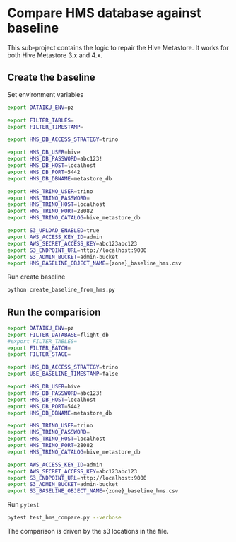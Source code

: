 # Compare HMS database against baseline

This sub-project contains the logic to repair the Hive Metastore. It works for both Hive Metastore 3.x and 4.x. 


## Create the baseline

Set environment variables

```bash
export DATAIKU_ENV=pz

export FILTER_TABLES=
export FILTER_TIMESTAMP=

export HMS_DB_ACCESS_STRATEGY=trino

export HMS_DB_USER=hive
export HMS_DB_PASSWORD=abc123!
export HMS_DB_HOST=localhost
export HMS_DB_PORT=5442
export HMS_DB_DBNAME=metastore_db

export HMS_TRINO_USER=trino
export HMS_TRINO_PASSWORD=
export HMS_TRINO_HOST=localhost
export HMS_TRINO_PORT=28082
export HMS_TRINO_CATALOG=hive_metastore_db

export S3_UPLOAD_ENABLED=true
export AWS_ACCESS_KEY_ID=admin
export AWS_SECRET_ACCESS_KEY=abc123abc123
export S3_ENDPOINT_URL=http://localhost:9000
export S3_ADMIN_BUCKET=admin-bucket
export HMS_BASELINE_OBJECT_NAME={zone}_baseline_hms.csv
```

Run create baseline

```bash
python create_baseline_from_hms.py
```

## Run the comparision

```bash
export DATAIKU_ENV=pz
export FILTER_DATABASE=flight_db
#export FILTER_TABLES=
export FILTER_BATCH=
export FILTER_STAGE=

export HMS_DB_ACCESS_STRATEGY=trino
export USE_BASELINE_TIMESTAMP=false

export HMS_DB_USER=hive
export HMS_DB_PASSWORD=abc123!
export HMS_DB_HOST=localhost
export HMS_DB_PORT=5442
export HMS_DB_DBNAME=metastore_db

export HMS_TRINO_USER=trino
export HMS_TRINO_PASSWORD=
export HMS_TRINO_HOST=localhost
export HMS_TRINO_PORT=28082
export HMS_TRINO_CATALOG=hive_metastore_db

export AWS_ACCESS_KEY_ID=admin
export AWS_SECRET_ACCESS_KEY=abc123abc123
export S3_ENDPOINT_URL=http://localhost:9000
export S3_ADMIN_BUCKET=admin-bucket
export S3_BASELINE_OBJECT_NAME={zone}_baseline_hms.csv
```

Run `pytest`

```bash
pytest test_hms_compare.py --verbose
```


The comparison is driven by the s3 locations in the file.